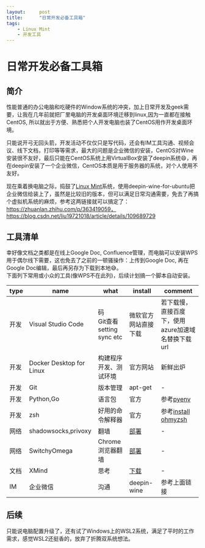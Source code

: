 ```yaml
---
layout:     post
title:      "日常开发必备工具箱"
tags:
    - Linux Mint
    - 开发工具
---
```

# 日常开发必备工具箱

## **简介**
性能普通的办公电脑和吃硬件的Window系统的冲突，加上日常开发及geek需要，让我在几年前就把厂里电脑的开发桌面环境迁移到linux,因为一直都在接触CentOS, 所以就出于方便、熟悉把个人开发电脑也装了CentOS用作开发桌面环境。  

只能说开弓无回头箭，开发活动不仅仅只是写代码，还会有IM工具沟通、视频会议、线下文档，打印等等需求，最大的问题是企业微信的安装，CentOS对Wine安装很不友好，最后只能在CentOS系统上用VirtualBox安装了deepin系统😄，再在deepin安装了一个企业微信，CentOS本质是用于服务器的系统，对个人使用不友好。  

现在乘着换电脑之际，捣鼓了[Linux Mint](https://www.linuxmint.com)系统，使用deepin-wine-for-ubuntu把企业微信给装上了，虽然是比较旧的版本，但可以满足日常沟通需要，免去了再搞个虚拟机系统的麻烦，参考这两链接就可以搞定了：https://zhuanlan.zhihu.com/p/363419059， https://blog.csdn.net/liu19721018/article/details/109689729

## **工具清单**
幸好像文档之类都是在线上Google Doc, Confluence管理，而电脑可以安装WPS用于偶尔线下需要，这也免去了之前的一顿骚操作：上传到Google Doc, 再在Google Doc编辑，最后再另存为下载到本地😅。  
下面列下常用或小众的工具(像WPS不在此列)，后续计划搞一个脚本自动安装。  

|type |name |what|install|comment |
|------|----------------|----------------|----------------|---------------------|
|开发|Visual Studio Code|码<br>Git查看<br>setting sync etc|微软官方网站直接下载|若下载慢，直接百度下，使用azure加速域名替换下载url|
|开发|Docker Desktop for Linux|构建程序开发、测试环境|官方网站|新鲜出炉|
|开发|Git|版本管理|apt-get|-|
|开发|Python,Go|语言包|官方|参考[pyenv](https://blog.csdn.net/inke88/article/details/59761696)|
|开发|zsh|好用的命令解释器|官方|参考[install ohmyzsh](https://gist.github.com/europelee/128c5fecedb71bd3fd4c95c3cda35bb1)|
|网络|shadowsocks,privoxy|翻墙|[部署](https://gist.github.com/europelee/f5681ae12e601985878ae314039617ab)|-|
|网络|SwitchyOmega|Chrome浏览器翻墙|[部署](https://github.com/FelisCatus/SwitchyOmega)|-|
|文档|XMind|思考|[下载](https://www.xmind.cn/download/)|-|
|IM|企业微信|沟通|deepin-wine|参考上面链接|

## **后续**  
只能说电脑配置升级了，还有试了Windows上的WSL2系统，满足了平时的工作需求，感觉WSL2还挺香的，放弃了折腾双系统想法。